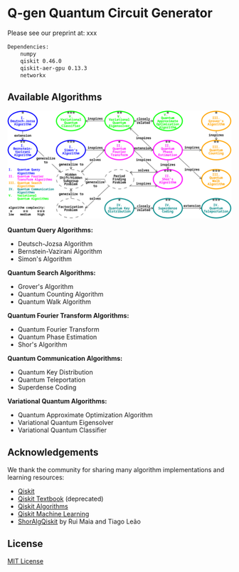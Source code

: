 
# Q-gen Quantum Circuit Generator

Please see our preprint at:
xxx

    Dependencies:
        numpy
        qiskit 0.46.0
        qiskit-aer-gpu 0.13.3
        networkx

## Available Algorithms

![algorithms overview](images/alg_system.png)

**Quantum Query Algorithms:**  
 - Deutsch-Jozsa Algorithm  
 - Bernstein-Vazirani Algorithm  
 - Simon's Algorithm  

**Quantum Search Algorithms:**  
 - Grover's Algorithm  
 - Quantum Counting Algorithm  
 - Quantum Walk Algorithm  

**Quantum Fourier Transform Algorithms:**  
 - Quantum Fourier Transform  
 - Quantum Phase Estimation  
 - Shor's Algorithm  

**Quantum Communication Algorithms:**  
 - Quantum Key Distribution  
 - Quantum Teleportation  
 - Superdense Coding  

**Variational Quantum Algorithms:**  
 - Quantum Approximate Optimization Algorithm  
 - Variational Quantum Eigensolver  
 - Variational Quantum Classifier  

## Acknowledgements

We thank the community for sharing many algorithm implementations and learning resources:

 - [Qiskit](https://github.com/Qiskit/qiskit)
 - [Qiskit Textbook](https://github.com/Qiskit/textbook) (deprecated)
 - [Qiskit Algorithms](https://github.com/qiskit-community/qiskit-algorithms)
 - [Qiskit Machine Learning](https://github.com/qiskit-community/qiskit-machine-learning)
 - [ShorAlgQiskit](https://github.com/ttlion/ShorAlgQiskit) by Rui Maia and Tiago Leão

## License

[MIT License](LICENSE.txt)